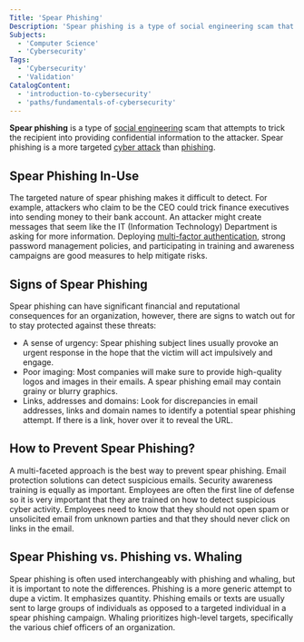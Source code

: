 ```yaml
---
Title: 'Spear Phishing'
Description: 'Spear phishing is a type of social engineering scam that attempts to trick the recipient into providing confidential information to the attacker.'
Subjects:
  - 'Computer Science'
  - 'Cybersecurity'
Tags:
  - 'Cybersecurity'
  - 'Validation'
CatalogContent:
  - 'introduction-to-cybersecurity'
  - 'paths/fundamentals-of-cybersecurity'
---
```


**Spear phishing** is a type of [social engineering](https://www.codecademy.com/resources/docs/cybersecurity/social-engineering) scam that attempts to trick the recipient into providing confidential information to the attacker. Spear phishing is a more targeted [cyber attack](https://www.codecademy.com/resources/docs/cybersecurity/cyber-attack) than [phishing](https://www.codecademy.com/resources/docs/cybersecurity/cyber-attack/phishing).

## Spear Phishing In-Use

The targeted nature of spear phishing makes it difficult to detect. For example, attackers who claim to be the CEO could trick finance executives into sending money to their bank account. An attacker might create messages that seem like the IT (Information Technology) Department is asking for more information. Deploying [multi-factor authentication](https://www.codecademy.com/resources/docs/cybersecurity/multi-factor-authentication), strong password management policies, and participating in training and awareness campaigns are good measures to help mitigate risks.

## Signs of Spear Phishing

Spear phishing can have significant financial and reputational consequences for an organization, however, there are signs to watch out for to stay protected against these threats:

- A sense of urgency: Spear phishing subject lines usually provoke an urgent response in the hope that the victim will act impulsively and engage.
- Poor imaging: Most companies will make sure to provide high-quality logos and images in their emails. A spear phishing email may contain grainy or blurry graphics.
- Links, addresses and domains: Look for discrepancies in email addresses, links and domain names to identify a potential spear phishing attempt. If there is a link, hover over it to reveal the URL.

## How to Prevent Spear Phishing?

A multi-faceted approach is the best way to prevent spear phishing. Email protection solutions can detect suspicious emails. Security awareness training is equally as important. Employees are often the first line of defense so it is very important that they are trained on how to detect suspicious cyber activity. Employees need to know that they should not open spam or unsolicited email from unknown parties and that they should never click on links in the email.

## Spear Phishing vs. Phishing vs. Whaling

Spear phishing is often used interchangeably with phishing and whaling, but it is important to note the differences. Phishing is a more generic attempt to dupe a victim. It emphasizes quantity. Phishing emails or texts are usually sent to large groups of individuals as opposed to a targeted individual in a spear phishing campaign. Whaling prioritizes high-level targets, specifically the various chief officers of an organization.
